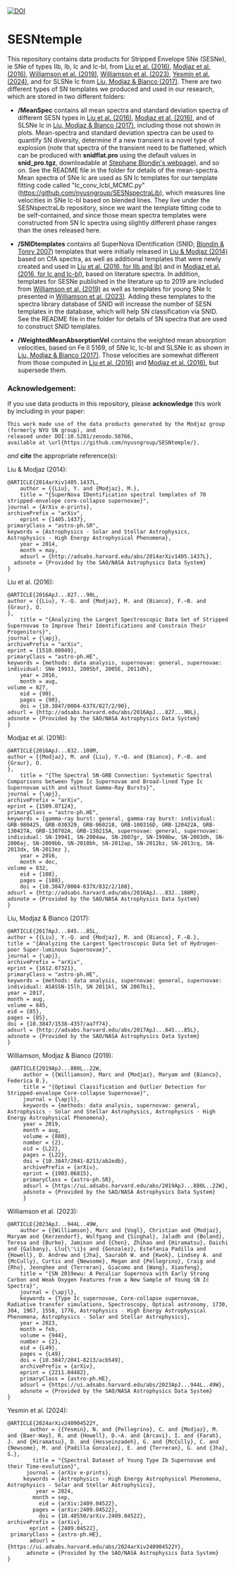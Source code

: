 [![DOI](https://zenodo.org/badge/DOI/10.5281/zenodo.826368.svg)](https://doi.org/10.5281/zenodo.826368)

# SESNtemple

This repository contains data products for Stripped Envelope SNe (SESNe), ie SNe of types IIb, Ib, Ic and Ic-bl, from [Liu et al. (2016)](http://adsabs.harvard.edu/abs/2016ApJ...827...90L), [Modjaz et al. (2016)](http://adsabs.harvard.edu/abs/2016ApJ...832..108M), [Williamson et al. (2019)](http://ui.adsabs.harvard.edu/abs/2019ApJ...880L..22W), [Williamson et al. (2023)](http://ui.adsabs.harvard.edu/abs/2023ApJ...944L..49W), [Yesmin et al. (2024)](https://ui.adsabs.harvard.edu/abs/2024arXiv240904522Y/abstract), and for SLSNe Ic from [Liu, Modjaz & Bianco (2017)](http://adsabs.harvard.edu/abs/2016arXiv161207321L). There are two different types of SN templates we produced and used in our research, which are stored in two different folders:
- <b>/MeanSpec</b> contains all mean spectra and standard deviation spectra of different SESN types in [Liu et al. (2016)](http://adsabs.harvard.edu/abs/2016ApJ...827...90L), [Modjaz et al. (2016)](http://adsabs.harvard.edu/abs/2016ApJ...832..108M), and of SLSNe Ic in [Liu, Modjaz & Bianco (2017)](http://adsabs.harvard.edu/abs/2016arXiv161207321L), including those not shown in plots. Mean-spectra and standard deviation spectra can be used to quantify SN diversity, determine if a new transient is a novel type of explosion (note that spectra of the transient need to be flattened, which can be produced with **snidflat.pro** using the default values in **snid_pro.tgz**, downloadable at [Stephane Blondin's webpage](https://people.lam.fr/blondin.stephane/software/snid/index.html#Download)), and so on. See the README file in the folder for details of the mean-spectra. Mean spectra of SNe Ic are used as SN Ic templates for our template fitting code called "Ic_conv_Icbl_MCMC.py" (https://github.com/nyusngroup/SESNspectraLib), which measures line velocities in SNe Ic-bl based on blended lines. They live under the SESNspectraLib repository, since we want the template fitting code to be self-contained, and since those mean spectra templates were constructed from SN Ic spectra using slightly different phase ranges than the ones released here.
 
- <b>/SNIDtemplates</b> contains all SuperNova IDentification (SNID; [Blondin & Tonry 2007](http://adsabs.harvard.edu/abs/2007ApJ...666.1024B)) templates that were initially released in [Liu & Modjaz (2014)](http://adsabs.harvard.edu/abs/2014arXiv1405.1437L) based on CfA spectra, as well as additional templates that were newly created and used in [Liu et al. (2016, for IIb and Ib)](http://adsabs.harvard.edu/abs/2016ApJ...827...90L) and in [Modjaz et al. (2016, for Ic and Ic-bl)](http://adsabs.harvard.edu/abs/2016ApJ...832..108M), based on literature spectra. In addition, templates for SESNe published in the literature up to 2019 are included from [Williamson et al. (2019)](http://ui.adsabs.harvard.edu/abs/2019ApJ...880L..22W) as well as templates for young SNe Ic presented in [Williamson et al. (2023)](http://ui.adsabs.harvard.edu/abs/2023ApJ...944L..49W). Adding these templates to the spectra library database of SNID will increase the number of SESN templates in the database, which will help SN classification via SNID. See the README file in the folder for details of SN spectra that are used to construct SNID templates.

- <b>/WeightedMeanAbsorptionVel</b> contains the weighted mean absorption velocities, based on Fe II 5169, of SNe Ic, Ic-bl and SLSNe Ic as shown in [Liu, Modjaz & Bianco (2017)](http://adsabs.harvard.edu/abs/2016arXiv161207321L). Those velocities are somewhat different from those computed in [Liu et al. (2016)](http://adsabs.harvard.edu/abs/2016ApJ...827...90L) and [Modjaz et al. (2016)](http://adsabs.harvard.edu/abs/2016ApJ...832..108M), but supersede them.

### Acknowledgement:

If you use data products in this repository, please <b>acknowledge</b> this work by including in your paper:

	This work made use of the data products generated by the Modjaz group (formerly NYU SN group), and 
	released under DOI:10.5281/zenodo.58766, 
	available at \url{https://github.com/nyusngroup/SESNtemple/}.
	  
*and* <b>cite</b> the appropriate reference(s):

Liu & Modjaz (2014):

  	@ARTICLE{2014arXiv1405.1437L,
    	author = {{Liu}, Y. and {Modjaz}, M.},
     	title = "{SuperNova IDentification spectral templates of 70 stripped-envelope core-collapse supernovae}",
   	journal = {ArXiv e-prints},
  	archivePrefix = "arXiv",
     	eprint = {1405.1437},
   	primaryClass = "astro-ph.SR",
   	keywords = {Astrophysics - Solar and Stellar Astrophysics, Astrophysics - High Energy Astrophysical Phenomena},
       	year = 2014,
     	month = may,
    	adsurl = {http://adsabs.harvard.edu/abs/2014arXiv1405.1437L},
	  adsnote = {Provided by the SAO/NASA Astrophysics Data System}
  	}

Liu et al. (2016):

    @ARTICLE{2016ApJ...827...90L,
   	author = {{Liu}, Y.-Q. and {Modjaz}, M. and {Bianco}, F.~B. and {Graur}, O.
	},
    	title = "{Analyzing the Largest Spectroscopic Data Set of Stripped Supernovae to Improve Their Identifications and Constrain Their Progenitors}",
  	journal = {\apj},
	archivePrefix = "arXiv",
   	eprint = {1510.08049},
 	primaryClass = "astro-ph.HE",
 	keywords = {methods: data analysis, supernovae: general, supernovae: individual: SNe 1993J, 2005bf, 2005E, 2011dh},
     	year = 2016,
    	month = aug,
   	volume = 827,
      	eid = {90},
    	pages = {90},
      	doi = {10.3847/0004-637X/827/2/90},
   	adsurl = {http://adsabs.harvard.edu/abs/2016ApJ...827...90L},
  	adsnote = {Provided by the SAO/NASA Astrophysics Data System}
	}

Modjaz et al. (2016):
  
    @ARTICLE{2016ApJ...832..108M,
   	author = {{Modjaz}, M. and {Liu}, Y.~Q. and {Bianco}, F.~B. and {Graur}, O.
	},
    	title = "{The Spectral SN-GRB Connection: Systematic Spectral Comparisons between Type Ic Supernovae and Broad-lined Type Ic Supernovae with and without Gamma-Ray Bursts}",
 	journal = {\apj},
	archivePrefix = "arXiv",
	eprint = {1509.07124},
	primaryClass = "astro-ph.HE",
	keywords = {gamma-ray burst: general, gamma-ray burst: individual: GRB-980425, GRB-030329, GRB-060218, GRB-100316D, GRB-120422A, GRB-	130427A, GRB-130702A, GRB-130215A, supernovae: general, supernovae: individual: SN-1994I, SN-2004aw, SN-2007gr, SN-1998bw, SN-2003dh, SN-2006aj, SN-2009bb, SN-2010bh, SN-2012ap, SN-2012bz, SN-2013cq, SN-2013dx, SN-2013ez },
     	year = 2016,
    	month = dec,
   	volume = 832,
      	eid = {108},
    	pages = {108},
      	doi = {10.3847/0004-637X/832/2/108},
  	adsurl = {http://adsabs.harvard.edu/abs/2016ApJ...832..108M},
 	adsnote = {Provided by the SAO/NASA Astrophysics Data System}
	}


Liu, Modjaz & Bianco (2017):

    @ARTICLE{2017ApJ...845...85L,
    author = {{Liu}, Y.-Q. and {Modjaz}, M. and {Bianco}, F.~B.},
    title = "{Analyzing the Largest Spectroscopic Data Set of Hydrogen-poor Super-luminous Supernovae}",
	journal = {\apj},
	archivePrefix = "arXiv",
	eprint = {1612.07321},
	primaryClass = "astro-ph.HE",
	keywords = {methods: data analysis, supernovae: general, supernovae: individual: ASASSN-15lh, SN 2011kl, SN 2007bi},
	year = 2017,
	month = aug,
	volume = 845,
	eid = {85},
	pages = {85},
	doi = {10.3847/1538-4357/aa7f74},
	adsurl = {http://adsabs.harvard.edu/abs/2017ApJ...845...85L},
	adsnote = {Provided by the SAO/NASA Astrophysics Data System}
	}


 Williamson, Modjaz & Bianco (2019):

     @ARTICLE{2019ApJ...880L..22W,
         author = {{Williamson}, Marc and {Modjaz}, Maryam and {Bianco}, Federica B.},
         title = "{Optimal Classification and Outlier Detection for Stripped-envelope Core-collapse Supernovae}",
         journal = {\apjl},
         keywords = {methods: data analysis, supernovae: general, Astrophysics - Solar and Stellar Astrophysics, Astrophysics - High Energy Astrophysical Phenomena},
         year = 2019,
         month = aug,
         volume = {880},
         number = {2},
         eid = {L22},
         pages = {L22},
         doi = {10.3847/2041-8213/ab2edb},
         archivePrefix = {arXiv},
         eprint = {1903.06815},
         primaryClass = {astro-ph.SR},
         adsurl = {https://ui.adsabs.harvard.edu/abs/2019ApJ...880L..22W},
         adsnote = {Provided by the SAO/NASA Astrophysics Data System}
         }


Williamson et al. (2023):

    @ARTICLE{2023ApJ...944L..49W,
        author = {{Williamson}, Marc and {Vogl}, Christian and {Modjaz}, Maryam and {Kerzendorf}, Wolfgang and {Singhal}, Jaladh and {Boland}, Teresa and {Burke}, Jamison and {Chen}, Zhihao and {Hiramatsu}, Daichi and {Galbany}, Llu{\'\i}s and {Gonzalez}, Estefania Padilla and {Howell}, D. Andrew and {Jha}, Saurabh W. and {Kwok}, Lindsey A. and {McCully}, Curtis and {Newsome}, Megan and {Pellegrino}, Craig and {Rho}, Jeonghee and {Terreran}, Giacomo and {Wang}, Xiaofeng},
        title = "{SN 2019ewu: A Peculiar Supernova with Early Strong Carbon and Weak Oxygen Features from a New Sample of Young SN Ic Spectra}",
        journal = {\apjl},
        keywords = {Type Ic supernovae, Core-collapse supernovae, Radiative transfer simulations, Spectroscopy, Optical astronomy, 1730, 304, 1967, 1558, 1776, Astrophysics - High Energy Astrophysical Phenomena, Astrophysics - Solar and Stellar Astrophysics},
        year = 2023,
        month = feb,
        volume = {944},
        number = {2},
        eid = {L49},
        pages = {L49},
        doi = {10.3847/2041-8213/acb549},
        archivePrefix = {arXiv},
        eprint = {2211.04482},
        primaryClass = {astro-ph.HE},
        adsurl = {https://ui.adsabs.harvard.edu/abs/2023ApJ...944L..49W},
        adsnote = {Provided by the SAO/NASA Astrophysics Data System}
	}

Yesmin et al. (2024):

	@ARTICLE{2024arXiv240904522Y,
	       author = {{Yesmin}, N. and {Pellegrino}, C. and {Modjaz}, M. and {Baer-Way}, R. and {Howell}, D.~A. and {Arcavi}, I. and {Farah}, J. and {Hiramatsu}, D. and {Hosseinzadeh}, G. and {McCully}, C. and {Newsome}, M. and {Padilla Gonzalez}, E. and {Terreran}, G. and {Jha}, S.},
	        title = "{Spectral Dataset of Young Type Ib Supernovae and their Time-evolution}",
	      journal = {arXiv e-prints},
	     keywords = {Astrophysics - High Energy Astrophysical Phenomena, Astrophysics - Solar and Stellar Astrophysics},
	         year = 2024,
	        month = sep,
	          eid = {arXiv:2409.04522},
	        pages = {arXiv:2409.04522},
	          doi = {10.48550/arXiv.2409.04522},
	archivePrefix = {arXiv},
	       eprint = {2409.04522},
	 primaryClass = {astro-ph.HE},
	       adsurl = {https://ui.adsabs.harvard.edu/abs/2024arXiv240904522Y},
	      adsnote = {Provided by the SAO/NASA Astrophysics Data System}
	}

